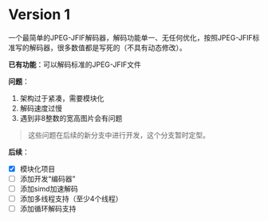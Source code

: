 # Version 1
一个最简单的JPEG-JFIF解码器，解码功能单一、无任何优化，按照JPEG-JFIF标准写的解码器，很多数值都是写死的（不具有动态修改）。

**已有功能**：可以解码标准的JPEG-JFIF文件

**问题**：

1. 架构过于紧凑，需要模块化
2. 解码速度过慢
2. 遇到非8整数的宽高图片会有问题

>这些问题在后续的新分支中进行开发，这个分支暂时定型。

**后续**：

- [x] 模块化项目
- [ ] 添加开发“编码器”
- [ ] 添加simd加速解码
- [ ] 添加多线程支持（至少4个线程）
- [ ] 添加循环解码支持